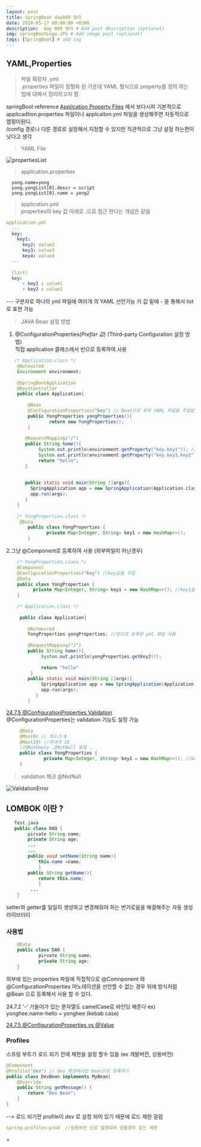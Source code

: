 ```yaml
---
layout: post
title: SpringBoot day009 정리
date: 2018-05-17 00:00:00 +0300
description:  day 009 정리 # Add post description (optional)
img: springBootLogo.JPG # Add image post (optional)
tags: [SpringBoot] # add tag
---
```


## YAML,Properties
>파일 확장자 .yml   
.properties 파일이 정형화 된 가운데 YAML 형식으로 property를 정의 하는 법에 대해서 정리하고자 함.

springBoot reference [Application Property Files](https://docs.spring.io/spring-boot/docs/current-SNAPSHOT/reference/htmlsingle/#boot-features-external-config-application-property-files) 에서 보다시피 기본적으로 applicadtion.properties 파일이나 applcaiton.yml 파일을 생성해주면 자동적으로 맵핑이된다.  
/config 경로나 다른 경로로 설정해서 지정할 수 있지만 직관적으로 그냥 설정 하는편이 낫다고 생각  
>YAML File  

![propertiesList]({{site.baseurl}}/assets/img/day009/YAMLfile.JPG)   
>application.properties
```properties  
  yong.name=yong
  yong.yongList[0].descr = script
  yong.yongList[0].name = yong2
```

>application.yml  
properties의 key 값 아래로 .으로 접근 한다는 개념은 같음

```yaml  
application.yml
  ---
  key: 
    key1:  
      key2: value2 
      key3: value3
      key4: value4
  ---
  
  (list)
  key: 
      - key1 : value1
      - key2 : value2
``` 
*---* 구분자로 하나의 yml 파일에 여러개 의 YAML 선언가능
키 값 밑에  *-* 을 통해서 list로 표현 가능

>JAVA Bean 설정 방법
1. @ConfigurationProperties(*Prefixr 값*) (Third-party Configuration 설정 방법)  
직접 application 클래스에서 빈으로 등록하여 사용
```java  
   /* Application.class */
    @Autowired
    Environment environment;
   
    @SpringBootApplication
    @RestController
    public class Application{
    
        @Bean
        @ConfigurationProperties("key") // Bean으로 외부 YAML 파일을 주입받아 사용 
        public YongProperties yongProperties(){
                return new YongProperties(); 
        }
           
       @RequestMapping("/")
       public String home(){
            System.out.println(environment.getProperty("key.key1")); // 주입된 YAMl 파일을 통해 접근 
            System.out.println(environment.getProperty("key.key1.key2"));
            return "hello";
       }
        
       
       public static void main(String []args){
         SpringApplication app = new SpringApplication(Application.class);
         app.run(args);
       }
    }
    
    /* YongProperties.class */
     @Data
        public class YongProperties {
               private Map<Integer, String> key1 = new HashMap<>();
        }
```
2.그냥 @Component로 등록하여 사용 (외부파일이 아닌경우)
```java  
    /* YongProperties.class */
    @Component
    @ConfigurationProperties("key") //key값을 주입 
    @Data
    public class YongProperties {
          private Map<Integer, String> key1 = new HashMap<>(); //key1을 통해서 접근 가능
    }
    
    /* Application.class */
    
     public class Application{
       
        @Autowired
        YongProperties yongProperties; //빈으로 등록된 yml 파일 사용
               
        @RequestMapping("/")
        public String home(){
             System.out.println(yongProperties.getKey2()); 
             
             return "hello"
         }    
        public static void main(String []args){
             SpringApplication app = new SpringApplication(Application.class);
             app.run(args);
           }
        } 
```

[24.7.5 @ConfigurationProperties Validation](https://docs.spring.io/spring-boot/docs/current-SNAPSHOT/reference/htmlsingle/#boot-features-external-config-validation)  
@ConfigurationProperties는 validation 기능도 설정 가능

```java  
     @Data
     @Min(0) // 최소가 0
     @Max(10) //최대가 10
     //@NotEmpty ,@NotNull 등등 ..
     public class YongProperties {
              private Map<Integer, String> key1 = new HashMap<>(); //key1을 통해서 접근 가능
     }
```
>validation 체크  @NotNull

![ValidationError]({{site.baseurl}}/assets/img/day009/ValidationError.JPG)  
## LOMBOK 이란 ?
```java  
   Test.java
   public class DAO {
        pirvate String name;
        private String age;
        ...
        ...
        public void setName(String name){
            this.name =name;
            }
        public String getName(){
            return this.name;
            }
         ...
    }   
```  
setter와 getter를 일일히 생성하고 변경해줘야 하는 번거로움을 해결해주는 자동 생성 라이브러리  

### 사용법
```java  
    @Data
    public class DAO {
            pirvate String name;
            private String age;
    }
```



외부에 있는 properties 파일에 직접적으로 @Comnponent 와 @ConfigurationProperties 어노테이션을 선언할 수 없는 경우 
위에 방식처럼 @Bean 으로 등록해서 사용 할 수 있다.
   
   
 24.7.2 
  '-' 가들어가 있는 문자열도 camelCase로 바인딩 해준다
  ex) yonghee.name-hello = yonghee (kebab case)

 [24.7.5 @ConfigurationProperties vs @Value](https://docs.spring.io/spring-boot/docs/current-SNAPSHOT/reference/htmlsingle/#boot-features-external-config-vs-value)  
 
### Profiles
 스프링 부트가 로드 되기 전에 제한을 설정 할수 있음 (ex 개발버전, 상용버전)
```java  
@Component
@Profile("dev") // dev 환경에서만 bean으로 등록하기
public class DevBean implements MyBean{
    @Override
    public String getMessage() {
        return "Dev Bean";
    }
}
```
--> 로드 되기전 profile이 *dev* 로 설정 되어 있기 때문에 로드 제한 걸림
```yaml  
spring.profiles:prod  //상용버전 으로 설정되어 있을경우 로드 제한

```
=